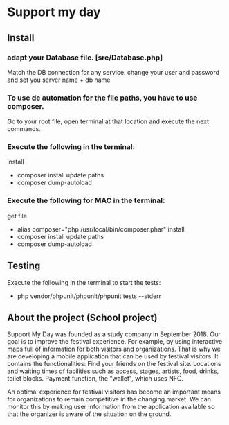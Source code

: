 # Support my day


## Install

### adapt your Database file. [src/Database.php]
Match the DB connection for any service. 
change your user and password and set you server name + db name

### To use de automation for the file paths, you have to use composer. 
Go to your root file, open terminal at that location and execute the next commands.

### Execute the following in the terminal:
install
* composer install
update paths
* composer dump-autoload

### Execute the following for MAC in the terminal:
get file
* alias composer="php /usr/local/bin/composer.phar"
install
* composer install
update paths
* composer dump-autoload

## Testing

Execute the following in the terminal to start the tests:
* php vendor/phpunit/phpunit/phpunit tests --stderr




## About the project (School project)
Support My Day was founded as a study company in September 2018.
Our goal is to improve the festival experience. For example, by using interactive maps full of information
for both visitors and organizations. That is why we are developing a mobile application
that can be used by festival visitors. It contains the functionalities: 
Find your friends on the festival site. 
Locations and waiting times of facilities such as access, stages, artists, food, drinks, toilet blocks.
Payment function, the "wallet", which uses NFC.

An optimal experience for festival visitors has become an important means 
for organizations to remain competitive in the changing market. We can monitor this
by making user information from the application available so that the organizer is aware of
the situation on the ground.

